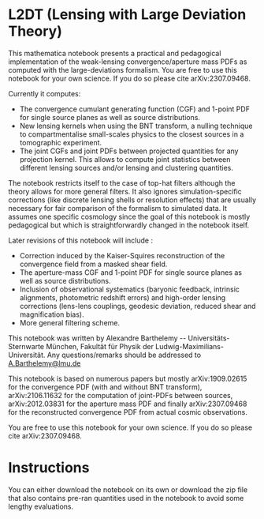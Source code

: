 # L2DT (Lensing with Large Deviation Theory)
This mathematica notebook presents a practical and pedagogical implementation of the weak-lensing convergence/aperture mass PDFs as computed with the large-deviations formalism.
You are free to use this notebook for your own science. If you do so please cite arXiv:2307.09468.

Currently it computes:
- The convergence cumulant generating function (CGF) and 1-point PDF for single source planes as well as source distributions.
- New lensing kernels when using the BNT transform, a nulling technique to compartmentalise small-scales physics to the closest sources in a tomographic experiment.
- The joint CGFs and joint PDFs between projected quantities for any projection kernel. This allows to compute joint statistics between different lensing sources and/or lensing and clustering quantities.

The notebook restricts itself to the case of top-hat filters although the theory allows for more general filters. It also ignores simulation-specific corrections (like discrete lensing shells or resolution effects) that are usually necessary for fair comparison of the formalism to simulated data. It assumes one specific cosmology since the goal of this notebook is mostly pedagogical but which is straightforwardly changed in the notebook itself.

Later revisions of this notebook will include :
- Correction induced by the Kaiser-Squires reconstruction of the convergence field from a masked shear field.
- The aperture-mass CGF and 1-point PDF for single source planes as well as source distributions.
- Inclusion of observational systematics (baryonic feedback, intrinsic alignments, photometric redshift errors) and high-order lensing corrections (lens-lens couplings, geodesic deviation, reduced shear and magnification bias).
- More general filtering scheme.

This notebook was written by Alexandre Barthelemy -- Universitäts-Sternwarte München, Fakultät für Physik der Ludwig-Maximilians-Universität.
Any questions/remarks should be addressed to A.Barthelemy@lmu.de

This notebook is based on numerous papers but mostly arXiv:1909.02615 for the convergence PDF (with and without BNT transform), arXiv:2106.11632 for the computation of joint-PDFs between sources, arXiv:2012.03831 for the aperture mass PDF and finally arXiv:2307.09468 for the reconstructed convergence PDF from actual cosmic observations.

You are free to use this notebook for your own science. If you do so please cite arXiv:2307.09468.

# Instructions

You can either download the notebook on its own or download the zip file that also contains pre-ran quantities used in the notebook to avoid some lengthy evaluations.
